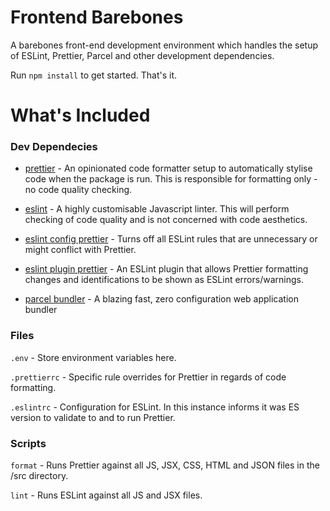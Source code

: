 # Frontend Barebones

A barebones front-end development environment which handles the setup of ESLint, Prettier, Parcel and other development dependencies. 

Run `npm install` to get started. That's it. 

# What's Included
### Dev Dependecies

- [prettier](https://github.com/prettier/prettier) - An opinionated code formatter setup to automatically stylise code when the package is run. This is responsible for formatting only - no code quality checking.

- [eslint](https://github.com/eslint/eslint) - A highly customisable Javascript linter. This will perform checking of code quality and is not concerned with code aesthetics.

- [eslint config prettier](https://github.com/prettier/eslint-config-prettier) -  Turns off all ESLint rules that are unnecessary or might conflict with Prettier.

- [eslint plugin prettier](https://github.com/prettier/eslint-plugin-prettier) - An ESLint plugin that allows Prettier formatting changes and identifications to be shown as ESLint errors/warnings. 

- [parcel bundler](https://github.com/parcel-bundler/parcel) - A blazing fast, zero configuration web application bundler

### Files
`.env` - Store environment variables here. 

`.prettierrc` - Specific rule overrides for Prettier in regards of code formatting. 

`.eslintrc` - Configuration for ESLint. In this instance informs it was ES version to validate to and to run Prettier. 

### Scripts
`format` - Runs Prettier against all JS, JSX, CSS, HTML and JSON files in the /src directory.

`lint` - Runs ESLint against all JS and JSX files. 